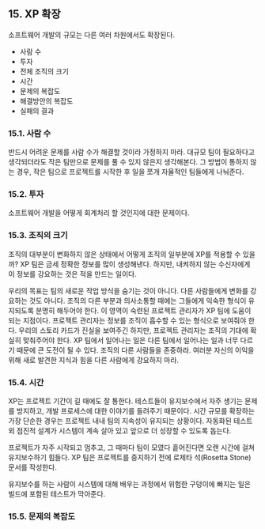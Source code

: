 
## 15. XP 확장

소프트웨어 개발의 규모는 다른 여러 차원에서도 확장된다. 

* 사람 수
* 투자
* 전체 조직의 크기
* 시간
* 문제의 복잡도
* 해결방안의 복잡도
* 실패의 결과

### 15.1. 사람 수

반드시 어려운 문제를 사람 수가 해결할 것이라 가정하지 마라. 
대규모 팀이 필요하다고 생각되더라도 작은 팀만으로 문제를 풀 수 있지 않은지 생각해본다. 
그 방법이 통하지 않는 경우, 작은 팀으로 프로젝트를 시작한 후 일을 쪼개 자율적인 팀들에게 나눠준다. 

### 15.2. 투자

소프트웨어 개발을 어떻게 회계처리 할 것인지에 대한 문제이다. 

### 15.3. 조직의 크기

조직의 대부분이 변화하지 않은 상태에서 어떻게 조직의 일부분에 XP를 적용할 수 있을까? 
XP 팀은 금세 정확한 정보를 많이 생성해낸다. 
하지만, 내켜하지 않는 수신자에게 이 정보를 강요하는 것은 적을 만드는 일이다. 

우리의 목표는 팀의 새로운 작업 방식을 숨기는 것이 아니다. 
다른 사람들에게 변화를 강요하는 것도 아니다. 
조직의 다른 부분과 의사소통할 때에는 그들에게 익숙한 형식이 유지되도록 분명히 해두어야 한다. 
이 영역이 숙련된 프로젝트 관리자가 XP 팀에 도움이 되는 지점이다. 
프로젝트 관리자는 정보를 조직이 흡수할 수 있는 형식으로 보여줘야 한다. 
우리의 스토리 카드가 진실을 보여주긴 하지만, 프로젝트 관리자는 조직의 기대에 확실히 맞춰주어야 한다. 
XP 팀에서 일어나는 일은 다른 팀에서 일어나는 일과 너무 다르기 때문에 큰 도전이 될 수 있다. 
조직의 다른 사람들을 존중하라. 
여러분 자신의 이익을 위해 새로 발견한 지식과 힘을 다른 사람에게 강요하지 마라. 

### 15.4. 시간

XP는 프로젝트 기간이 길 때에도 잘 통한다. 
테스트들이 유지보수에서 자주 생기는 문제를 방지하고, 개발 프로세스에 대한 이야기를 들려주기 때문이다. 
시간 규모를 확장하는 가장 단순한 경우는 프로젝트 내내 팀의 지속성이 유지되는 상황이다. 
자동화된 테스트외 점진적 설계가 시스템이 계속 살아 있고 앞으로 더 성장할 수 있도록 돕는다. 

프로젝트가 자주 시작되고 멈추고, 그 때마다 팀이 모였다 흩어진다면 오랜 시간에 걸쳐 유지보수하기 힘들다. 
XP 팀은 프로젝트를 중지하기 전에 로제타 석(Rosetta Stone) 문서를 작성한다. 

유지보수를 하는 사람이 시스템에 대해 배우는 과정에서 위험한 구덩이에 빠지는 일은 빌드에 포함된 테스트가 막아준다.

### 15.5. 문제의 복잡도

